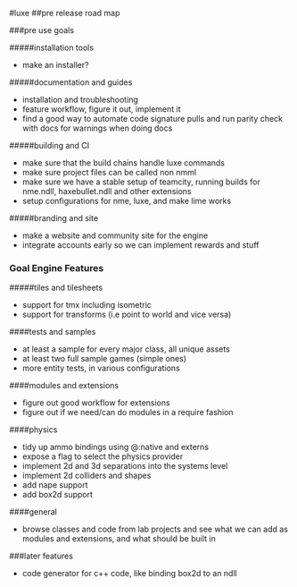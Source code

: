 
#luxe
##pre release road map



###pre use goals
		
#####installation tools

- make an installer?

#####documentation and guides

- installation and troubleshooting
- feature workflow, figure it out, implement it
- find a good way to automate code signature pulls and run parity check with docs for warnings when doing docs

#####building and CI
- make sure that the build chains handle luxe commands
- make sure project files can be called non nmml
- make sure we have a stable setup of teamcity, running builds for nme.ndll, haxebullet.ndll and other extensions
- setup configurations for nme, luxe, and make lime works

#####branding and site
- make a website and community site for the engine
- integrate accounts early so we can implement rewards and stuff


### Goal Engine Features

#####tiles and tilesheets
- support for tmx including isometric   
- support for transforms (i.e point to world and vice versa)

####tests and samples
- at least a sample for every major class, all unique assets
- at least two full sample games (simple ones)
- more entity tests, in various configurations

####modules and extensions
- figure out good workflow for extensions 
- figure out if we need/can do modules in a require fashion

####physics 
- tidy up ammo bindings using @:native and externs
- expose a flag to select the physics provider
- implement 2d and 3d separations into the systems level
- implement 2d colliders and shapes
- add nape support
- add box2d support 

####general
- browse classes and code from lab projects and see what we can add as modules and extensions, and what should be built in


###later features
- code generator for c++ code, like binding box2d to an ndll

